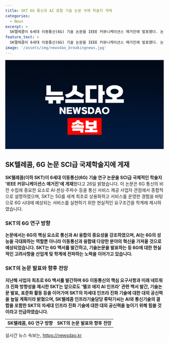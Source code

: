```yaml
---
title: SKT 6G 통신과 AI 융합 기술 논문 국제 학술지 게재
categories:
  - News
excerpt: >
  SK텔레콤이 6세대 이동통신(6G) 기술 논문을 IEEE 커뮤니케이션스 매거진에 발표했다. 논문은 AI, 센싱, 주파수 등을 종합적으로 설명하고, 5G 경험을 토대로 6G 서비스에 필요한 요구조건을 제시했다. 이를 통해 AI와 통신 기술의 결합을 강조하며, 6G 시대에 필요한 고려사항을 산업계와 학계에 전파하고 있다. SK텔레콤은 6G에 대한 현실적인 고려사항을 알리고, 이에 대한 대외 공신력을 높이기 위해 지속적으로 기여할 계획이다.
feature_text: >
  SK텔레콤이 6세대 이동통신(6G) 기술 논문을 IEEE 커뮤니케이션스 매거진에 발표했다. 논문은 AI, 센싱, 주파수 등을 종합적으로 설명하고, 5G 경험을 토대로 6G 서비스에 필요한 요구조건을 제시했다. 이를 통해 AI와 통신 기술의 결합을 강조하며, 6G 시대에 필요한 고려사항을 산업계와 학계에 전파하고 있다. SK텔레콤은 6G에 대한 현실적인 고려사항을 알리고, 이에 대한 대외 공신력을 높이기 위해 지속적으로 기여할 계획이다.
image: '/assets/img/newsdao_breakingnews.jpg'
---
```


<p><img src="/assets/img/newsdao_breakingnews.jpg" alt="koreaapp 속보" /></p>

<h2 data-ke-size="size26">SK텔레콤, 6G 논문 SCI급 국제학술지에 게재</h2>

<p data-ke-size="size16"><b>SK텔레콤(이하 SKT)이 6세대 이동통신(6G) 기술 연구 논문을 SCI급 국제적인 학술지 'IEEE 커뮤니케이션스 매거진'에 게재</b>했다고 26일 밝혔습니다. 이 논문은 6G 통신의 비전 수립에 중요한 요소로 AI·센싱·주파수 등을 통신 서비스 제공 사업자 관점에서 종합적으로 설명하였으며, SKT는 5G를 세계 최초로 상용화하고 서비스를 운영한 경험을 바탕으로 6G 시대에 예상되는 서비스를 실현하기 위한 현실적인 요구조건을 학계에 제시하였습니다.</p>

<h3 data-ke-size="size24"><b>SKT의 6G 연구 방향</b></h3>

<p data-ke-size="size16"><b>논문에서는 6G의 핵심 요소로 통신과 AI 융합의 중요성을 강조하였으며, AI는 6G의 성능을 극대화하는 역할뿐 아니라 이동통신과 융합돼 다양한 분야의 혁신을 가져올 것으로 예상되었습니다. SKT는 6G 백서를 발간하고, 기술논문을 발표하는 등 6G에 대한 현실적인 고려사항을 산업계 및 학계에 전파하는 노력을 이어가고 있습니다.</b></p>

<h3 data-ke-size="size24"><b>SKT의 논문 발표와 향후 전망</b></h3>

<p data-ke-size="size16"><b>지난해 사업자 최초로 6G 백서를 발간하며 6G 이동통신의 핵심 요구사항과 미래 네트워크 진화 방향성을 제시한 SKT는 앞으로도 '텔코 에지 AI 인프라' 관련 백서 발간, 기술논문 발표, 표준화 활동 등을 이어가며 SKT의 차세대 인프라 진화 기술에 대한 대외 공신력을 높일 계획이라 밝혔으며, SK텔레콤 인프라기술담당 류탁기씨는 AI와 통신기술의 결합을 포함한 SKT의 차세대 인프라 진화 기술에 대한 대외 공신력을 높이기 위해 힘쓸 것이라고 언급하였습니다.</b></p>

<table>
  <tbody>
    <tr>
      <td style="text-align: center; height: 17px;"><b>SK텔레콤, 6G 연구 방향</b></td>
      <td style="text-align: center; height: 17px;"><b>SKT의 논문 발표와 향후 전망</b></td>
    </tr>
  </tbody>
</table>
실시간 뉴스 속보는, <a href="https://newsdao.kr" rel="dofollow">https://newsdao.kr</a>


